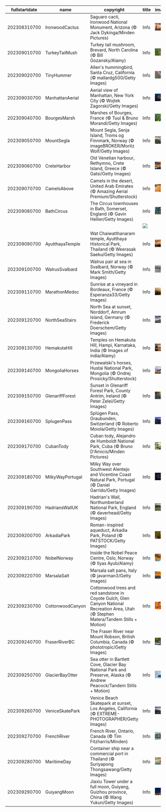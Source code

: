 |fullstartdate|name|copyright|title|image|
|--|--|--|--|--|
202308310700|IronwoodCactus|Saguaro cacti, Ironwood National Monument, Arizona (© Jack Dykinga/Minden Pictures)|Info|![](/en-AU/2023/09/202308310700IronwoodCactus.jpg)|
202309010700|TurkeyTailMush|Turkey tail mushroom, Brevard, North Carolina (© Bill Gozansky/Alamy)|Info|![](/en-AU/2023/09/202309010700TurkeyTailMush.jpg)|
202309020700|TinyHummer|Allen's hummingbird, Santa Cruz, California (© mallardg500/Getty Images)|Info|![](/en-AU/2023/09/202309020700TinyHummer.jpg)|
202309030700|ManhattanAerial|Aerial view of Manhattan, New York City (© Wojtek Zagorski/Getty Images)|Info|![](/en-AU/2023/09/202309030700ManhattanAerial.jpg)|
202309040700|BourgesMarsh|Marshes of Bourges, France (© Tuul & Bruno Morandi/Getty Images)|Info|![](/en-AU/2023/09/202309040700BourgesMarsh.jpg)|
202309050700|MountSegla|Mount Segla, Senja Island, Troms og Finnmark, Norway (© imageBROKER/Moritz Wolf/Getty Images)|Info|![](/en-AU/2023/09/202309050700MountSegla.jpg)|
202309060700|CreteHarbor|Old Venetian harbour, Rethymno, Crete Island, Greece (© Gatsi/Getty Images)|Info|![](/en-AU/2023/09/202309060700CreteHarbor.jpg)|
202309070700|CamelsAbove|Camels in the desert, United Arab Emirates (© Amazing Aerial Premium/Shutterstock)|Info|![](/en-AU/2023/09/202309070700CamelsAbove.jpg)|
202309080700|BathCircus|The Circus townhouses in Bath, Somerset, England (© Gavin Hellier/Getty Images)|Info|![](/en-AU/2023/09/202309080700BathCircus.jpg)|
||||![](/en-AU/2023/09/.jpg)|
202309090700|AyutthayaTemple|Wat Chaiwatthanaram temple, Ayutthaya Historical Park, Thailand (© Weerasak Saeku/Getty Images)|Info|![](/en-AU/2023/09/202309090700AyutthayaTemple.jpg)|
202309100700|WalrusSvalbard|Walrus pair at sea in Svalbard, Norway (© Mark Smith/Getty Images)|Info|![](/en-AU/2023/09/202309100700WalrusSvalbard.jpg)|
202309110700|MarathonMedoc|Sunrise at a vineyard in Bordeaux, France (© Esperanza33/Getty Images)|Info|![](/en-AU/2023/09/202309110700MarathonMedoc.jpg)|
202309120700|NorthSeaStairs|North Sea at sunset, Norddorf, Amrum Island, Germany (© Frederick Doerschem/Getty Images)|Info|![](/en-AU/2023/09/202309120700NorthSeaStairs.jpg)|
202309130700|HemakutaHill|Temples on Hemakuta Hill, Hampi, Karnataka, India (© Images of india/Alamy)|Info|![](/en-AU/2023/09/202309130700HemakutaHill.jpg)|
202309140700|MongoliaHorses|Przewalski's horses, Hustai National Park, Mongolia (© Ondrej Prosicky/Shutterstock)|Info|![](/en-AU/2023/09/202309140700MongoliaHorses.jpg)|
202309150700|GlenariffForest|Sunset in Glenariff Forest Park, County Antrim, Ireland (© Peter Zelei/Getty Images)|Info|![](/en-AU/2023/09/202309150700GlenariffForest.jpg)|
202309160700|SplugenPass|Splügen Pass, Graubunden, Switzerland (© Roberto Moiola/Getty Images)|Info|![](/en-AU/2023/09/202309160700SplugenPass.jpg)|
202309170700|CubanTody|Cuban tody, Alejandro de Humboldt National Park, Cuba (© Bruno D'Amicis/Minden Pictures)|Info|![](/en-AU/2023/09/202309170700CubanTody.jpg)|
202309180700|MilkyWayPortugal|Milky Way over Southwest Alentejo and Vicentine Coast Natural Park, Portugal (© Daniel Garrido/Getty Images)|Info|![](/en-AU/2023/09/202309180700MilkyWayPortugal.jpg)|
202309190700|HadriansWallUK|Hadrian's Wall, Northumberland National Park, England (© daverhead/Getty Images)|Info|![](/en-AU/2023/09/202309190700HadriansWallUK.jpg)|
202309200700|ArkadiaPark|Roman-inspired aqueduct, Arkadia Park, Poland (© PATSTOCK/Getty Images)|Info|![](/en-AU/2023/09/202309200700ArkadiaPark.jpg)|
202309210700|NobelNorway|Inside the Nobel Peace Centre, Oslo, Norway (© Ilyas Ayub/Alamy)|Info|![](/en-AU/2023/09/202309210700NobelNorway.jpg)|
202309220700|MarsalaSalt|Marsala salt pans, Italy (© javarman3/Getty Images)|Info|![](/en-AU/2023/09/202309220700MarsalaSalt.jpg)|
202309230700|CottonwoodCanyon|Cottonwood trees and red sandstone in Coyote Gulch, Glen Canyon National Recreation Area, Utah (© Stephen Matera/Tandem Stills + Motion)|Info|![](/en-AU/2023/09/202309230700CottonwoodCanyon.jpg)|
202309240700|FraserRiverBC|The Fraser River near Mount Robson, British Columbia, Canada (© phototropic/Getty Images)|Info|![](/en-AU/2023/09/202309240700FraserRiverBC.jpg)|
202309250700|GlacierBayOtter|Sea otter in Bartlett Cove, Glacier Bay National Park and Preserve, Alaska (© Andrew Peacock/Tandem Stills + Motion)|Info|![](/en-AU/2023/09/202309250700GlacierBayOtter.jpg)|
202309260700|VeniceSkatePark|Venice Beach Skatepark at sunset, Los Angeles, California (© EXTREME-PHOTOGRAPHER/Getty Images)|Info|![](/en-AU/2023/09/202309260700VeniceSkatePark.jpg)|
202309270700|FrenchRiver|French River, Ontario, Canada (© Tim Fitzharris/Minden)|Info|![](/en-AU/2023/09/202309270700FrenchRiver.jpg)|
202309280700|MaritimeDay|Container ship near a commercial port in Thailand (© Suriyapong Thongsawang/Getty Images)|Info|![](/en-AU/2023/09/202309280700MaritimeDay.jpg)|
202309290700|GuiyangMoon|Jiaxiu Tower under a full moon, Guiyang, Guizhou province, China (© Wang Yukun/Getty Images)|Info|![](/en-AU/2023/09/202309290700GuiyangMoon.jpg)|
